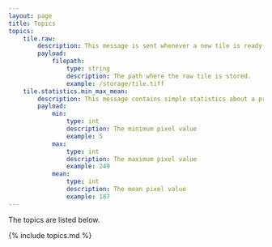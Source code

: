 ```yaml
---
layout: page
title: Topics
topics:
    tile.raw:
        description: This message is sent whenever a new tile is ready.
        payload:
            filepath:
                type: string
                description: The path where the raw tile is stored.
                example: /storage/tile.tiff
    tile.statistics.min_max_mean:
        description: This message contains simple statistics about a processed tile.
        payload:
            min:
                type: int
                description: The minimum pixel value
                example: 5
            max:
                type: int
                description: The maximum pixel value
                example: 249
            mean:
                type: int
                description: The mean pixel value
                example: 187
---
```


The topics are listed below.

{% include topics.md %}